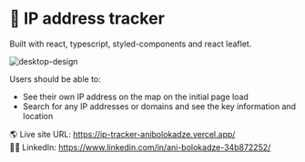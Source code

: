 # 🎉 IP address tracker
Built with react, typescript, styled-components and react leaflet.

![desktop-design](https://user-images.githubusercontent.com/89190087/220601440-45f261e7-7f9a-4ced-8dac-896b2e2d26fa.jpg)

Users should be able to:

- See their own IP address on the map on the initial page load
- Search for any IP addresses or domains and see the key information and location

🌎 Live site URL: https://ip-tracker-anibolokadze.vercel.app/ <br>
👩‍💻 LinkedIn: https://www.linkedin.com/in/ani-bolokadze-34b872252/
